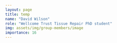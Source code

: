 ```yaml
---
layout: page
title: temp
name: "David Wilson"
role: "Wellcome Trust Tissue Repair PhD student"
img: assets/img/group-members/image
importance: 16
---
```



